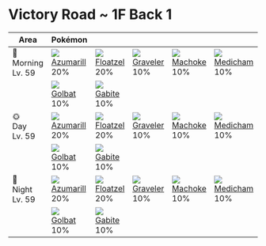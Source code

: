 # Victory Road ~ 1F Back 1

Area                   | Pokémon                        | &nbsp;                        | &nbsp;                        | &nbsp;                       | &nbsp;                        | &nbsp;
---                    | ---                            | ---                           | ---                           | ---                          | ---                           | ---
🌅<br>Morning<br>Lv. 59 | ![][184]<br>[Azumarill]<br>20% | ![][419]<br>[Floatzel]<br>20% | ![][075]<br>[Graveler]<br>10% | ![][067]<br>[Machoke]<br>10% | ![][308]<br>[Medicham]<br>10% | ![][208]<br>[Steelix]<br>10%
&nbsp;                 | ![][042]<br>[Golbat]<br>10%    | ![][444]<br>[Gabite]<br>10%   | &nbsp;                        | &nbsp;                       | &nbsp;                        | &nbsp;
🌞<br>Day<br>Lv. 59     | ![][184]<br>[Azumarill]<br>20% | ![][419]<br>[Floatzel]<br>20% | ![][075]<br>[Graveler]<br>10% | ![][067]<br>[Machoke]<br>10% | ![][308]<br>[Medicham]<br>10% | ![][208]<br>[Steelix]<br>10%
&nbsp;                 | ![][042]<br>[Golbat]<br>10%    | ![][444]<br>[Gabite]<br>10%   | &nbsp;                        | &nbsp;                       | &nbsp;                        | &nbsp;
🌙<br>Night<br>Lv. 59   | ![][184]<br>[Azumarill]<br>20% | ![][419]<br>[Floatzel]<br>20% | ![][075]<br>[Graveler]<br>10% | ![][067]<br>[Machoke]<br>10% | ![][308]<br>[Medicham]<br>10% | ![][208]<br>[Steelix]<br>10%
&nbsp;                 | ![][042]<br>[Golbat]<br>10%    | ![][444]<br>[Gabite]<br>10%   | &nbsp;                        | &nbsp;                       | &nbsp;                        | &nbsp;

[Golbat]: ../../pokemon_changes/042/
[Machoke]: ../../pokemon_changes/067/
[Graveler]: ../../pokemon_changes/075/
[Azumarill]: ../../pokemon_changes/184/
[Steelix]: ../../pokemon_changes/208/
[Medicham]: ../../pokemon_changes/308/
[Floatzel]: ../../pokemon_changes/419/
[Gabite]: ../../pokemon_changes/444/
[042]: ../img/pokemon/042.png
[067]: ../img/pokemon/067.png
[075]: ../img/pokemon/075.png
[184]: ../img/pokemon/184.png
[208]: ../img/pokemon/208.png
[308]: ../img/pokemon/308.png
[419]: ../img/pokemon/419.png
[444]: ../img/pokemon/444.png
